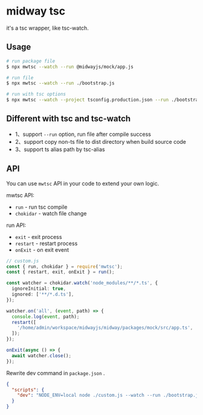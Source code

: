 # midway tsc

it's a tsc wrapper, like tsc-watch.

## Usage

```bash
# run package file
$ npx mwtsc --watch --run @midwayjs/mock/app.js

# run file
$ npx mwtsc --watch --run ./bootstrap.js

# run with tsc options
$ npx mwtsc --watch --project tsconfig.production.json --run ./bootstrap.js
```

## Different with tsc and tsc-watch

* 1、support `--run` option, run file after compile success
* 2、support copy non-ts file to dist directory when build source code
* 3、support ts alias path by tsc-alias

## API

You can use `mwtsc` API in your code to extend your own logic.

mwtsc API:

* `run` - run tsc compile
* `chokidar` - watch file change

run API:
* `exit` - exit process
* `restart` - restart process
* `onExit` - on exit event

```ts
// custom.js
const { run, chokidar } = require('mwtsc');
const { restart, exit, onExit } = run();

const watcher = chokidar.watch('node_modules/**/*.ts', {
  ignoreInitial: true,
  ignored: ['**/*.d.ts'],
});

watcher.on('all', (event, path) => {
  console.log(event, path);
  restart([
    '/home/admin/workspace/midwayjs/midway/packages/mock/src/app.ts',
  ]);
});

onExit(async () => {
  await watcher.close();
});

```

Rewrite dev command in `package.json` .

```json
{
  "scripts": {
    "dev": "NODE_ENV=local node ./custom.js --watch --run ./bootstrap.js"
  }
}
```
